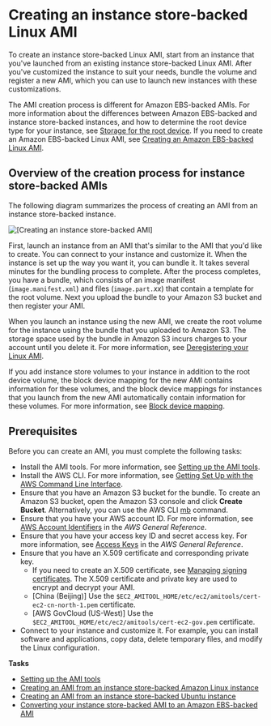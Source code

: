 # Creating an instance store\-backed Linux AMI<a name="creating-an-ami-instance-store"></a>

To create an instance store\-backed Linux AMI, start from an instance that you've launched from an existing instance store\-backed Linux AMI\. After you've customized the instance to suit your needs, bundle the volume and register a new AMI, which you can use to launch new instances with these customizations\.

The AMI creation process is different for Amazon EBS\-backed AMIs\. For more information about the differences between Amazon EBS\-backed and instance store\-backed instances, and how to determine the root device type for your instance, see [Storage for the root device](ComponentsAMIs.md#storage-for-the-root-device)\. If you need to create an Amazon EBS\-backed Linux AMI, see [Creating an Amazon EBS\-backed Linux AMI](creating-an-ami-ebs.md)\.

## Overview of the creation process for instance store\-backed AMIs<a name="process-creating-an-ami-instance-store"></a>

The following diagram summarizes the process of creating an AMI from an instance store\-backed instance\.

![\[Creating an instance store-backed AMI\]](http://docs.aws.amazon.com/AWSEC2/latest/UserGuide/images/ami_create_instance_store.png)

First, launch an instance from an AMI that's similar to the AMI that you'd like to create\. You can connect to your instance and customize it\. When the instance is set up the way you want it, you can bundle it\. It takes several minutes for the bundling process to complete\. After the process completes, you have a bundle, which consists of an image manifest \(`image.manifest.xml`\) and files \(`image.part.`*xx*\) that contain a template for the root volume\. Next you upload the bundle to your Amazon S3 bucket and then register your AMI\.

When you launch an instance using the new AMI, we create the root volume for the instance using the bundle that you uploaded to Amazon S3\. The storage space used by the bundle in Amazon S3 incurs charges to your account until you delete it\. For more information, see [Deregistering your Linux AMI](deregister-ami.md)\.

If you add instance store volumes to your instance in addition to the root device volume, the block device mapping for the new AMI contains information for these volumes, and the block device mappings for instances that you launch from the new AMI automatically contain information for these volumes\. For more information, see [Block device mapping](block-device-mapping-concepts.md)\.

## Prerequisites<a name="bundle-ami-prerequisites"></a>

Before you can create an AMI, you must complete the following tasks:
+ Install the AMI tools\. For more information, see [Setting up the AMI tools](set-up-ami-tools.md)\.
+ Install the AWS CLI\. For more information, see [Getting Set Up with the AWS Command Line Interface](https://docs.aws.amazon.com/cli/latest/userguide/cli-chap-getting-set-up.html)\.
+ Ensure that you have an Amazon S3 bucket for the bundle\. To create an Amazon S3 bucket, open the Amazon S3 console and click **Create Bucket**\. Alternatively, you can use the AWS CLI [mb](https://docs.aws.amazon.com/cli/latest/reference/s3/mb.html) command\.
+ Ensure that you have your AWS account ID\. For more information, see [AWS Account Identifiers](https://docs.aws.amazon.com/general/latest/gr/acct-identifiers.html) in the *AWS General Reference*\.
+ Ensure that you have your access key ID and secret access key\. For more information, see [Access Keys](https://docs.aws.amazon.com/general/latest/gr/aws-sec-cred-types.html#access-keys-and-secret-access-keys) in the *AWS General Reference*\.
+ Ensure that you have an X\.509 certificate and corresponding private key\.
  + If you need to create an X\.509 certificate, see [Managing signing certificates](set-up-ami-tools.md#ami-tools-managing-certs)\. The X\.509 certificate and private key are used to encrypt and decrypt your AMI\.
  + \[China \(Beijing\)\] Use the `$EC2_AMITOOL_HOME/etc/ec2/amitools/cert-ec2-cn-north-1.pem` certificate\.
  + \[AWS GovCloud \(US\-West\)\] Use the `$EC2_AMITOOL_HOME/etc/ec2/amitools/cert-ec2-gov.pem` certificate\.
+ Connect to your instance and customize it\. For example, you can install software and applications, copy data, delete temporary files, and modify the Linux configuration\.

**Tasks**
+ [Setting up the AMI tools](set-up-ami-tools.md)
+ [Creating an AMI from an instance store\-backed Amazon Linux instance](create-instance-store-ami.md#amazon_linux_instructions)
+ [Creating an AMI from an instance store\-backed Ubuntu instance](create-instance-store-ami.md#ubuntu_instructions)
+ [Converting your instance store\-backed AMI to an Amazon EBS\-backed AMI](Using_ConvertingS3toEBS.md)
